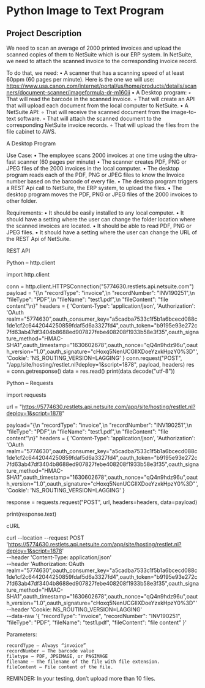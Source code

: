 # Python Image to Text Program

## Project Description

We need to scan an average of 2000 printed invoices and upload the scanned copies of them to NetSuite which is our ERP system. 
In NetSuite, we need to attach the scanned invoice to the corresponding invoice record.

To do that, we need:
    • A scanner that has a scanning speed of at least 60ppm (60 pages per minute). 
    Here is the one we will use: https://www.usa.canon.com/internet/portal/us/home/products/details/scanners/document-scanner/imageformula-dr-m160ii
    • A Desktop program:
        ◦ That will read the barcode in the scanned invoice. 
        ◦ That will create an API that will upload each document from the local computer to NetSuite.
    • A NetSuite API:
        ◦ That will receive the scanned document from the image-to-text software.
        ◦ That will attach the scanned document to the corresponding NetSuite invoice records.
        ◦ That will upload the files from the file cabinet to AWS.

A Desktop Program

Use Case:
    • The employee scans 2000 invoices at one time using the ultra-fast scanner (60 pages per minute)
    • The scanner creates PDF, PNG or JPEG files of the 2000 invoices in the local computer.
    • The desktop program reads each of the PDF, PNG or JPEG files to know the Invoice number based on the barcode of every file.
    • The desktop program triggers a REST Api call to NetSuite, the ERP system, to upload the files.
    • The desktop program moves the PDF, PNG or JPEG files of the 2000 invoices to other folder.

Requirements:
    • It should be easily installed to any local computer.
    • It should have a setting where the user can change the folder location where the scanned invoices are located.
    • It should be able to read PDF, PNG or JPEG files.
    • It should have a setting where the user can change the URL of the REST Api of NetSuite.





REST API

Python – http.client

import http.client

conn = http.client.HTTPSConnection("5774630.restlets.api.netsuite.com")
payload = "{\n    \"recordType\": \"invoice\",\n    \"recordNumber\": \"INV190251\",\n    \"fileType\": \"PDF\",\n    \"fileName\": \"test1.pdf\",\n    \"fileContent\": \"file content\"\n}"
headers = {
  'Content-Type': 'application/json',
  'Authorization': 'OAuth realm="5774630",oauth_consumer_key="a5cadba7533c1f5b1a6bcecd088c1de1cf2c6442044250859fdaf5d6a3327fd4",oauth_token="b9195e93e272c7fd63ab47df3404b8688ed907827febe408208f1933b58e3f35",oauth_signature_method="HMAC-SHA1",oauth_timestamp="1630602678",oauth_nonce="qQ4n9hdz96u",oauth_version="1.0",oauth_signature="cHoxq5NenUCGIIXDoeYzxkHpzY0%3D"',
  'Cookie': 'NS_ROUTING_VERSION=LAGGING'
}
conn.request("POST", "/app/site/hosting/restlet.nl?deploy=1&script=1878", payload, headers)
res = conn.getresponse()
data = res.read()
print(data.decode("utf-8"))


Python – Requests

import requests

url = "https://5774630.restlets.api.netsuite.com/app/site/hosting/restlet.nl?deploy=1&script=1878"

payload="{\n    \"recordType\": \"invoice\",\n    \"recordNumber\": \"INV190251\",\n    \"fileType\": \"PDF\",\n    \"fileName\": \"test1.pdf\",\n    \"fileContent\": \"file content\"\n}"
headers = {
  'Content-Type': 'application/json',
  'Authorization': 'OAuth realm="5774630",oauth_consumer_key="a5cadba7533c1f5b1a6bcecd088c1de1cf2c6442044250859fdaf5d6a3327fd4",oauth_token="b9195e93e272c7fd63ab47df3404b8688ed907827febe408208f1933b58e3f35",oauth_signature_method="HMAC-SHA1",oauth_timestamp="1630602678",oauth_nonce="qQ4n9hdz96u",oauth_version="1.0",oauth_signature="cHoxq5NenUCGIIXDoeYzxkHpzY0%3D"',
  'Cookie': 'NS_ROUTING_VERSION=LAGGING'
}

response = requests.request("POST", url, headers=headers, data=payload)

print(response.text)


cURL

curl --location --request POST 'https://5774630.restlets.api.netsuite.com/app/site/hosting/restlet.nl?deploy=1&script=1878' \
--header 'Content-Type: application/json' \
--header 'Authorization: OAuth realm="5774630",oauth_consumer_key="a5cadba7533c1f5b1a6bcecd088c1de1cf2c6442044250859fdaf5d6a3327fd4",oauth_token="b9195e93e272c7fd63ab47df3404b8688ed907827febe408208f1933b58e3f35",oauth_signature_method="HMAC-SHA1",oauth_timestamp="1630602678",oauth_nonce="qQ4n9hdz96u",oauth_version="1.0",oauth_signature="cHoxq5NenUCGIIXDoeYzxkHpzY0%3D"' \
--header 'Cookie: NS_ROUTING_VERSION=LAGGING' \
--data-raw '{
    "recordType": "invoice",
    "recordNumber": "INV190251",
    "fileType": "PDF",
    "fileName": "test1.pdf",
    "fileContent": "file content"
}'


Parameters:

	recordType – Always “invoice”
	recordNumber – The barcode value
	filetype – PDF, JPGIMAGE, or PNGIMAGE
	filename – The filename of the file with file extension.
	fileContent – File content of the file.



REMINDER: In your testing, don’t upload more than 10 files.
